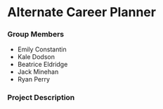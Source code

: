 # Alternate Career Planner

### Group Members
* Emily Constantin
* Kale Dodson
* Beatrice Eldridge 
* Jack Minehan
* Ryan Perry

### Project Description



